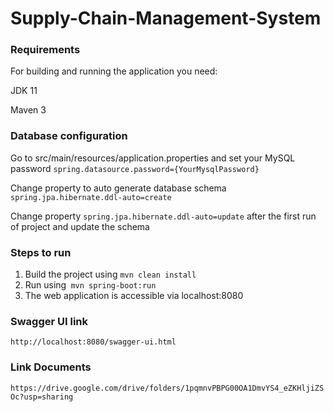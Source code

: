 # Supply-Chain-Management-System

### Requirements

For building and running the application you need:

JDK 11

Maven 3

### Database configuration

Go to src/main/resources/application.properties and set your MySQL password
`spring.datasource.password={YourMysqlPassword}`

Change property to auto generate database schema
`spring.jpa.hibernate.ddl-auto=create`

Change property `spring.jpa.hibernate.ddl-auto=update` after the first run of project and update the schema

### Steps to run

1. Build the project using `mvn clean install`
2. Run using` mvn spring-boot:run`
3. The web application is accessible via localhost:8080

### Swagger UI link

`http://localhost:8080/swagger-ui.html`

### Link Documents

`https://drive.google.com/drive/folders/1pqmnvPBPG00OA1DmvYS4_eZKHljiZSOc?usp=sharing`


